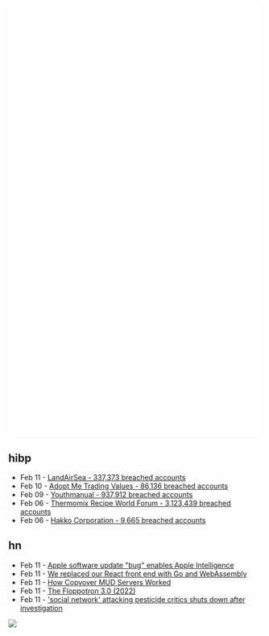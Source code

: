 ![Metrics](https://raw.githubusercontent.com/phixion/phixion/master/metrics.svg)

## hibp

<!--
for https://github.com/phixion/phixion/blob/main/.github/workflows/feeds.yml
-->
<!--START_SECTION:haveibeenpwnd-->
- Feb 11 - [LandAirSea - 337,373 breached accounts](https://haveibeenpwned.com/PwnedWebsites#LandAirSea)
- Feb 10 - [Adopt Me Trading Values - 86,136 breached accounts](https://haveibeenpwned.com/PwnedWebsites#AdoptMeTradingValues)
- Feb 09 - [Youthmanual - 937,912 breached accounts](https://haveibeenpwned.com/PwnedWebsites#Youthmanual)
- Feb 06 - [Thermomix Recipe World Forum - 3,123,439 breached accounts](https://haveibeenpwned.com/PwnedWebsites#Thermomix)
- Feb 06 - [Hakko Corporation - 9,665 breached accounts](https://haveibeenpwned.com/PwnedWebsites#Hakko)
<!--END_SECTION:haveibeenpwnd-->

## hn

<!--
for https://github.com/phixion/phixion/blob/main/.github/workflows/feeds.yml
-->
<!--START_SECTION:hn-->
- Feb 11 - [Apple software update "bug" enables Apple Intelligence](https://lapcatsoftware.com/articles/2025/2/3.html)
- Feb 11 - [We replaced our React front end with Go and WebAssembly](https://dagger.io/blog/replaced-react-with-go)
- Feb 11 - [How Copyover MUD Servers Worked](http://jackkelly.name/blog/archives/2025/02/06/how_copyover_mud_servers_worked/)
- Feb 11 - [The Floppotron 3.0 (2022)](https://silent.org.pl/home/2022/06/13/the-floppotron-3-0/)
- Feb 11 - ['social network' attacking pesticide critics shuts down after investigation](https://www.theguardian.com/us-news/2025/feb/10/v-fluence-pesticide-critics)
<!--END_SECTION:hn-->

<!--
for https://yhype.me
-->
![](https://hit.yhype.me/github/profile?user_id=13013670)
